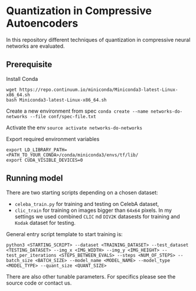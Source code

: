 # Quantization in Compressive Autoencoders
In this repository different techniques of quantization in compressive neural networks are evaluated.

## Prerequisite
Install Conda
```shell
wget https://repo.continuum.io/miniconda/Miniconda3-latest-Linux-x86_64.sh
bash Miniconda3-latest-Linux-x86_64.sh
```

Create a new environment from spec
`conda create --name networks-do-networks --file conf/spec-file.txt`

Activate the env
`source activate networks-do-networks`

Export required environment variables
```shell
export LD_LIBRARY_PATH=<PATH_TO_YOUR_CONDA>/conda/miniconda3/envs/tf/lib/ 
export CUDA_VISIBLE_DEVICES=0
```

## Running model
There are two starting scripts depending on a chosen dataset:
* `celeba_train.py` for training and testing on CelebA dataset,
* `clic_train` for training on images bigger than `64x64` pixels. In my settings we used combined `CLIC` nd `DIV2K` datasests for training and `Kodak` dataset for testing.

General entry script template to start training is:
```
python3 <STARTING_SCRIPT> --dataset <TRAINING_DATASET> --test_dataset <TESTING_DATASET> --img_x <IMG_WIDTH> --img_y <IMG_HEIGHT> --test_per_iterations <STEPS_BETWEEN_EVALS> --steps <NUM_OF_STEPS> --batch_size <BATCH_SIZE> --model_name <MODEL_NAME> --model_type <MODEL_TYPE> --quant_size <QUANT_SIZE>
```

There are also other tunable parameters. For specifics please see the source code or contact us.